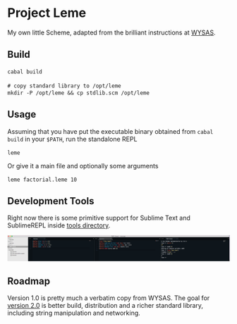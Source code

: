# Project Leme

My own little Scheme, adapted from the brilliant instructions at [WYSAS](https://en.wikibooks.org/wiki/Write_Yourself_a_Scheme_in_48_Hours).

## Build

```
cabal build

# copy standard library to /opt/leme
mkdir -P /opt/leme && cp stdlib.scm /opt/leme
```

## Usage

Assuming that you have put the executable binary obtained from `cabal build` in your `$PATH`, run the standalone REPL

```
leme
```

Or give it a main file and optionally some arguments

```
leme factorial.leme 10
```

## Development Tools

Right now there is some primitive support for Sublime Text and SublimeREPL inside [tools directory](tools/Sublime).

![Demo](images/leme_demo.png)

## Roadmap

Version 1.0 is pretty much a verbatim copy from WYSAS. The goal for [version 2.0](https://github.com/limdauto/leme/milestones/v2.0)
is better build, distribution and a richer standard library, including string manipulation and networking.


